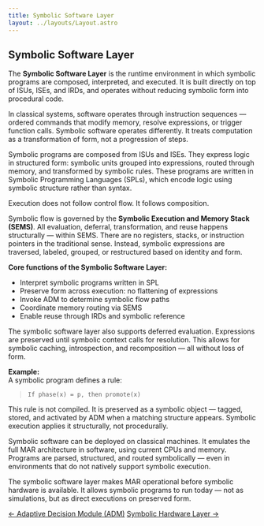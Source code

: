 ```yaml
---
title: Symbolic Software Layer
layout: ../layouts/Layout.astro
---
```


## Symbolic Software Layer

The **Symbolic Software Layer** is the runtime environment in which symbolic programs are composed, interpreted, and executed. It is built directly on top of ISUs, ISEs, and IRDs, and operates without reducing symbolic form into procedural code.

In classical systems, software operates through instruction sequences — ordered commands that modify memory, resolve expressions, or trigger function calls. Symbolic software operates differently. It treats computation as a transformation of form, not a progression of steps.

Symbolic programs are composed from ISUs and ISEs. They express logic in structured form: symbolic units grouped into expressions, routed through memory, and transformed by symbolic rules. These programs are written in Symbolic Programming Languages (SPLs), which encode logic using symbolic structure rather than syntax.

Execution does not follow control flow. It follows composition.

Symbolic flow is governed by the **Symbolic Execution and Memory Stack (SEMS)**. All evaluation, deferral, transformation, and reuse happens structurally — within SEMS. There are no registers, stacks, or instruction pointers in the traditional sense. Instead, symbolic expressions are traversed, labeled, grouped, or restructured based on identity and form.

**Core functions of the Symbolic Software Layer:**

- Interpret symbolic programs written in SPL  
- Preserve form across execution: no flattening of expressions  
- Invoke ADM to determine symbolic flow paths  
- Coordinate memory routing via SEMS  
- Enable reuse through IRDs and symbolic reference

The symbolic software layer also supports deferred evaluation. Expressions are preserved until symbolic context calls for resolution. This allows for symbolic caching, introspection, and recomposition — all without loss of form.

**Example:**  
A symbolic program defines a rule:

> `If phase(x) = p, then promote(x)`

This rule is not compiled. It is preserved as a symbolic object — tagged, stored, and activated by ADM when a matching structure appears. Symbolic execution applies it structurally, not procedurally.

Symbolic software can be deployed on classical machines. It emulates the full MAR architecture in software, using current CPUs and memory. Programs are parsed, structured, and routed symbolically — even in environments that do not natively support symbolic execution.

The symbolic software layer makes MAR operational before symbolic hardware is available. It allows symbolic programs to run today — not as simulations, but as direct executions on preserved form.


<div class="hidden sm:flex justify-between text-sm text-gray-600 mt-12">
  <a href="/adm" class="no-underline hover:underline">← Adaptive Decision Module (ADM)</a>
  <a href="/hardware-layer" class="no-underline hover:underline">Symbolic Hardware Layer →</a>
</div>
